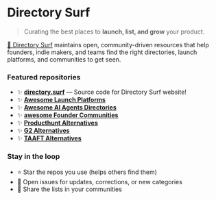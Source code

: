 # Directory Surf

> Curating the best places to **launch, list, and grow** your product.

[🔗 Directory Surf](https://directory.surf) maintains open, community-driven resources that help founders, indie makers, and teams find the right directories, launch platforms, and communities to get seen.


### Featured repositories

- ✨ **[directory.surf](https://github.com/DirectorySurf/directory.surf)** — Source code for Directory Surf website!  
- ✨ **[Awesome Launch Platforms](https://github.com/DirectorySurf/awesome-launch-platforms)**
- ✨ **[Awesome AI Agents Directories](https://github.com/DirectorySurf/awesome-ai-agents-directories)**
- ✨ **[awesome Founder Communities](https://github.com/DirectorySurf/awesome-founder-communities)**
- ✨ **[Producthunt Alternatives](https://github.com/DirectorySurf/awesome-producthunt-alternatives)**
- ✨ **[G2 Alternatives](https://github.com/DirectorySurf/awesome-g2-alternatives)** 
- ✨ **[TAAFT Alternatives](https://github.com/DirectorySurf/awesome-theresanaiforthat-alternatives)**

### Stay in the loop

- ⭐ Star the repos you use (helps others find them)
- 🐛 Open issues for updates, corrections, or new categories
- 🔁 Share the lists in your communities
